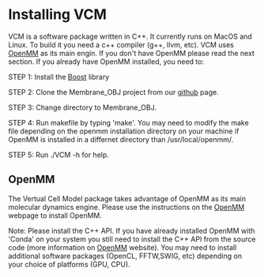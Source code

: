 # Installing VCM #

VCM is a software package written in C++. It currently runs on MacOS and Linux. To build it you need a c++ compiler (g++, llvm, etc). VCM uses [OpenMM] as its main engin. If you don't have OpenMM please read the next section. If you already have OpenMM installed, you need to:

STEP 1: Install the [Boost] library

STEP 2: Clone the Membrane_OBJ project from our [github] page.

STEP 3: Change directory to Membrane_OBJ.

STEP 4: Run makefile by typing 'make'. You may need to modify the make file depending on the openmm installation directory on your machine if OpenMM is installed in a differnet directory than /usr/local/openmm/.

STEP 5: Run ./VCM -h for help.


## OpenMM ##
The Vertual Cell Model package takes advantage of OpenMM as its main molecular dynamics engine. Please use the instructions on the [OpenMM] webpage to install OpenMM. 

Note: Please install the C++ API. If you have already installed OpenMM with 'Conda' on your system you still need to install the C++ API from the source code (more information on [OpenMM] website). You may need to install additional software packages (OpenCL, FFTW,SWIG, etc) depending on your choice of platforms (GPU, CPU).


[OpenMM]: http://openmm.org "OpenMM"
[Gmsh]: http://gmsh.info "Gmsh"
[blender]: https://www.blender.org "blender"
[github]: https://github.com/afarnudi/Membrane_OBJ "github"
[Boost]: https://www.boost.org
